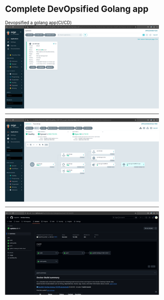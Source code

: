 
<h1>Complete DevOpsified Golang app</h1>
Devopsified a golang app(CI/CD)
<br />
<img src="devops_argo.png" />
<hr />
<img src="devops_argo2.png" />
<hr />
<img src="ci.png" />



